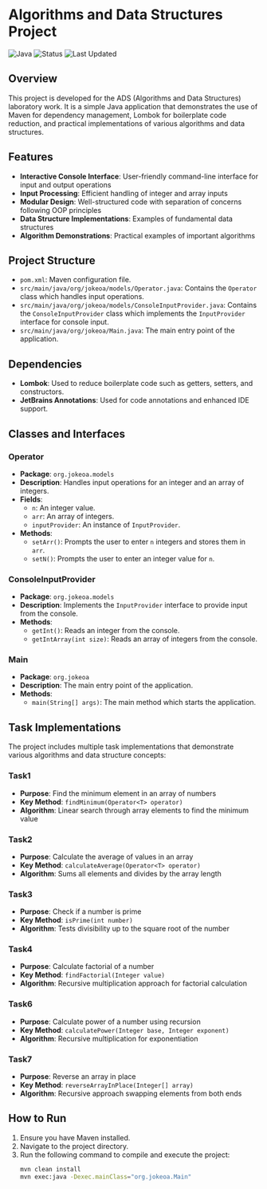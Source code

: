 # Algorithms and Data Structures Project

![Java](https://img.shields.io/badge/Language-Java-orange)
![Status](https://img.shields.io/badge/Status-Active-brightgreen)
![Last Updated](https://img.shields.io/badge/Last%20Updated-2025--04--02-blue)

## Overview
This project is developed for the ADS (Algorithms and Data Structures) laboratory work. It is a simple Java application that demonstrates the use of Maven for dependency management, Lombok for boilerplate code reduction, and practical implementations of various algorithms and data structures.

## Features
- **Interactive Console Interface**: User-friendly command-line interface for input and output operations
- **Input Processing**: Efficient handling of integer and array inputs
- **Modular Design**: Well-structured code with separation of concerns following OOP principles
- **Data Structure Implementations**: Examples of fundamental data structures
- **Algorithm Demonstrations**: Practical examples of important algorithms

## Project Structure
- `pom.xml`: Maven configuration file.
- `src/main/java/org/jokeoa/models/Operator.java`: Contains the `Operator` class which handles input operations.
- `src/main/java/org/jokeoa/models/ConsoleInputProvider.java`: Contains the `ConsoleInputProvider` class which implements the `InputProvider` interface for console input.
- `src/main/java/org/jokeoa/Main.java`: The main entry point of the application.

## Dependencies
- **Lombok**: Used to reduce boilerplate code such as getters, setters, and constructors.
- **JetBrains Annotations**: Used for code annotations and enhanced IDE support.

## Classes and Interfaces

### Operator
- **Package**: `org.jokeoa.models`
- **Description**: Handles input operations for an integer and an array of integers.
- **Fields**:
  - `n`: An integer value.
  - `arr`: An array of integers.
  - `inputProvider`: An instance of `InputProvider`.
- **Methods**:
  - `setArr()`: Prompts the user to enter `n` integers and stores them in `arr`.
  - `setN()`: Prompts the user to enter an integer value for `n`.

### ConsoleInputProvider
- **Package**: `org.jokeoa.models`
- **Description**: Implements the `InputProvider` interface to provide input from the console.
- **Methods**:
  - `getInt()`: Reads an integer from the console.
  - `getIntArray(int size)`: Reads an array of integers from the console.

### Main
- **Package**: `org.jokeoa`
- **Description**: The main entry point of the application.
- **Methods**:
  - `main(String[] args)`: The main method which starts the application.

## Task Implementations

The project includes multiple task implementations that demonstrate various algorithms and data structure concepts:

### Task1
- **Purpose**: Find the minimum element in an array of numbers
- **Key Method**: `findMinimum(Operator<T> operator)`
- **Algorithm**: Linear search through array elements to find the minimum value

### Task2
- **Purpose**: Calculate the average of values in an array
- **Key Method**: `calculateAverage(Operator<T> operator)`
- **Algorithm**: Sums all elements and divides by the array length

### Task3
- **Purpose**: Check if a number is prime
- **Key Method**: `isPrime(int number)`
- **Algorithm**: Tests divisibility up to the square root of the number

### Task4
- **Purpose**: Calculate factorial of a number
- **Key Method**: `findFactorial(Integer value)`
- **Algorithm**: Recursive multiplication approach for factorial calculation

### Task6
- **Purpose**: Calculate power of a number using recursion
- **Key Method**: `calculatePower(Integer base, Integer exponent)`
- **Algorithm**: Recursive multiplication for exponentiation

### Task7
- **Purpose**: Reverse an array in place
- **Key Method**: `reverseArrayInPlace(Integer[] array)`
- **Algorithm**: Recursive approach swapping elements from both ends

## How to Run
1. Ensure you have Maven installed.
2. Navigate to the project directory.
3. Run the following command to compile and execute the project:
   ```sh
   mvn clean install
   mvn exec:java -Dexec.mainClass="org.jokeoa.Main"